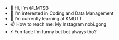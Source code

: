 - 👋 Hi, I’m @LMTSB
- 👀 I’m interested in Coding and Data Management
- 🌱 I’m currently learning at KMUTT
- 📫 How to reach me: My Instagram nobi.gong
- ⚡ Fun fact: I'm funny but bot always tho?

<!---
LMTSB/LMTSB is a ✨ special ✨ repository because its `README.md` (this file) appears on your GitHub profile.
You can click the Preview link to take a look at your changes.
--->
